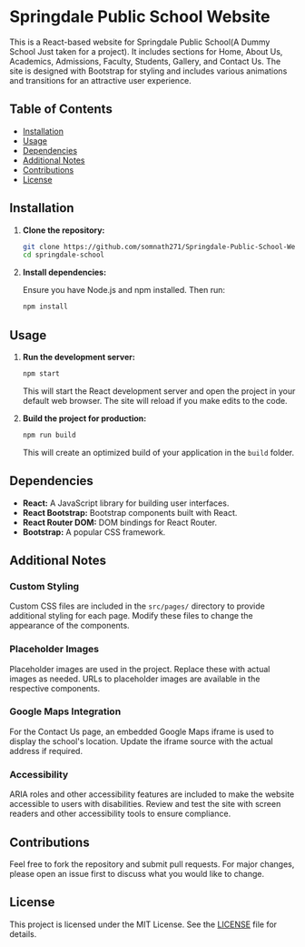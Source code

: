 # Springdale Public School Website

This is a React-based website for Springdale Public School(A Dummy School Just taken for a project). It includes sections for Home, About Us, Academics, Admissions, Faculty, Students, Gallery, and Contact Us. The site is designed with Bootstrap for styling and includes various animations and transitions for an attractive user experience.

## Table of Contents

- [Installation](#installation)
- [Usage](#usage)
- [Dependencies](#dependencies)
- [Additional Notes](#additional-notes)
- [Contributions](#contributions)
- [License](#license)

## Installation

1. **Clone the repository:**

   ```bash
   git clone https://github.com/somnath271/Springdale-Public-School-Website-Project.git
   cd springdale-school
   ```

2. **Install dependencies:**

   Ensure you have Node.js and npm installed. Then run:

   ```bash
   npm install
   ```

## Usage

1. **Run the development server:**

   ```bash
   npm start
   ```

   This will start the React development server and open the project in your default web browser. The site will reload if you make edits to the code.

2. **Build the project for production:**

   ```bash
   npm run build
   ```

   This will create an optimized build of your application in the `build` folder.

## Dependencies

- **React:** A JavaScript library for building user interfaces.
- **React Bootstrap:** Bootstrap components built with React.
- **React Router DOM:** DOM bindings for React Router.
- **Bootstrap:** A popular CSS framework.

## Additional Notes

### Custom Styling

Custom CSS files are included in the `src/pages/` directory to provide additional styling for each page. Modify these files to change the appearance of the components.

### Placeholder Images

Placeholder images are used in the project. Replace these with actual images as needed. URLs to placeholder images are available in the respective components.

### Google Maps Integration

For the Contact Us page, an embedded Google Maps iframe is used to display the school's location. Update the iframe source with the actual address if required.

### Accessibility

ARIA roles and other accessibility features are included to make the website accessible to users with disabilities. Review and test the site with screen readers and other accessibility tools to ensure compliance.

## Contributions

Feel free to fork the repository and submit pull requests. For major changes, please open an issue first to discuss what you would like to change.

## License

This project is licensed under the MIT License. See the [LICENSE](LICENSE) file for details.
